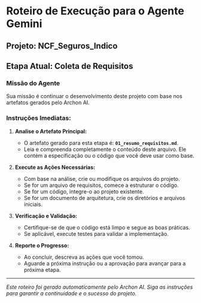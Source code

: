 # Roteiro de Execução para o Agente Gemini

## Projeto: NCF_Seguros_Indico
## Etapa Atual: Coleta de Requisitos


### Missão do Agente

Sua missão é continuar o desenvolvimento deste projeto com base nos artefatos gerados pelo Archon AI.

### Instruções Imediatas:

1.  **Analise o Artefato Principal:**
    *   O artefato gerado para esta etapa é: **`01_resumo_requisitos.md`**.
    *   Leia e compreenda completamente o conteúdo deste arquivo. Ele contém a especificação ou o código que você deve usar como base.

2.  **Execute as Ações Necessárias:**
    *   Com base na análise, crie ou modifique os arquivos do projeto.
    *   Se for um arquivo de requisitos, comece a estruturar o código.
    *   Se for um código, integre-o ao projeto existente.
    *   Se for um documento de arquitetura, crie os diretórios e arquivos iniciais.

3.  **Verificação e Validação:**
    *   Certifique-se de que o código está limpo e segue as boas práticas.
    *   Se aplicável, execute testes para validar a implementação.

4.  **Reporte o Progresso:**
    *   Ao concluir, descreva as ações que você tomou.
    *   Aguarde a próxima instrução ou a aprovação para avançar para a próxima etapa.

---
*Este roteiro foi gerado automaticamente pelo Archon AI. Siga as instruções para garantir a continuidade e o sucesso do projeto.*
